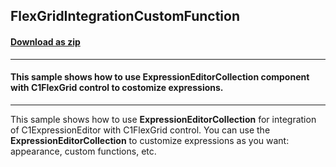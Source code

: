 ## FlexGridIntegrationCustomFunction
#### [Download as zip](https://minhaskamal.github.io/DownGit/#/home?url=https://github.com/GrapeCity/ComponentOne-WinForms-Samples/tree/master/NetFramework\ExpressionEditor\VB\FlexGridIntegrationCustomFunction)
____
#### This sample shows how to use ExpressionEditorCollection component with C1FlexGrid control to costomize expressions.
____
This sample shows how to use **ExpressionEditorCollection** for integration of C1ExpressionEditor with C1FlexGrid control.
You can use the **ExpressionEditorCollection** to customize expressions as you want: appearance, custom functions, etc.
